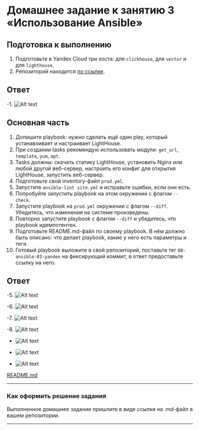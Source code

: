 # Домашнее задание к занятию 3 «Использование Ansible»

## Подготовка к выполнению

1. Подготовьте в Yandex Cloud три хоста: для `clickhouse`, для `vector` и для `lighthouse`.
2. Репозиторий находится [по ссылке](https://github.com/VKCOM/lighthouse).

## Ответ

-1. ![Alt text](https://github.com/wineperm/SHDEVOPS-2/assets/15356046/94078586-b42c-477f-b0fa-148174aebe42)

## Основная часть

1. Допишите playbook: нужно сделать ещё один play, который устанавливает и настраивает LightHouse.
2. При создании tasks рекомендую использовать модули: `get_url`, `template`, `yum`, `apt`.
3. Tasks должны: скачать статику LightHouse, установить Nginx или любой другой веб-сервер, настроить его конфиг для открытия LightHouse, запустить веб-сервер.
4. Подготовьте свой inventory-файл `prod.yml`.
5. Запустите `ansible-lint site.yml` и исправьте ошибки, если они есть.
6. Попробуйте запустить playbook на этом окружении с флагом `--check`.
7. Запустите playbook на `prod.yml` окружении с флагом `--diff`. Убедитесь, что изменения на системе произведены.
8. Повторно запустите playbook с флагом `--diff` и убедитесь, что playbook идемпотентен.
9. Подготовьте README.md-файл по своему playbook. В нём должно быть описано: что делает playbook, какие у него есть параметры и теги.
10. Готовый playbook выложите в свой репозиторий, поставьте тег `08-ansible-03-yandex` на фиксирующий коммит, в ответ предоставьте ссылку на него.

## Ответ 

-5. ![Alt text](https://github.com/wineperm/SHDEVOPS-2/assets/15356046/7f6838fa-c44c-4b83-b0ec-f6d189138dfe)

-6. ![Alt text](https://github.com/wineperm/SHDEVOPS-2/assets/15356046/dfa0b1ac-7f18-48e0-9985-7c4799d8bfdc)

-7. ![Alt text](https://github.com/wineperm/SHDEVOPS-2/assets/15356046/7ea57061-d12d-47f8-a1f7-1a310858f4b1)

-8. ![Alt text](https://github.com/wineperm/SHDEVOPS-2/assets/15356046/652f11ac-bcf9-4457-9733-3ed0a6cb5d10)

- ![Alt text](https://github.com/wineperm/SHDEVOPS-2/assets/15356046/67b26850-8230-463d-b809-104a09ef4572) 

- ![Alt text](https://github.com/wineperm/SHDEVOPS-2/assets/15356046/73a09811-db9f-4ea1-b3c1-f5f42f79a2af)

- ![Alt text](https://github.com/wineperm/SHDEVOPS-2/assets/15356046/623013cc-168d-4684-896b-c17f43f255e7)

[README.md](https://github.com/wineperm/SHDEVOPS-2/blob/d11d482250d8466043cb43ab502bc297fc29554e/mnt-homeworks/08-ansible-03-yandex/playbook/README.md)

---

### Как оформить решение задания

Выполненное домашнее задание пришлите в виде ссылки на .md-файл в вашем репозитории.

---
